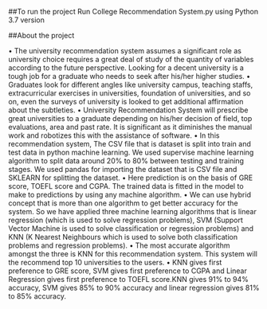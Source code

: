 ##To run the project
Run College Recommendation System.py using Python 3.7 version

##About the project

•	The university recommendation system assumes a significant role as university choice requires a great deal of study of the quantity of variables according to the future perspective. Looking for a decent university is a tough job for a graduate who needs to seek after his/her higher studies.
•	Graduates look for different angles like university campus, teaching staffs, extracurricular exercises in universities, foundation of universities, and so on, even the surveys of university is looked to get additional affirmation about the subtleties.
•	University Recommendation System will prescribe great universities to a graduate depending on his/her decision of field, top evaluations, area and past rate. It is significant as it diminishes the manual work and robotizes this with the assistance of software.
•	In this recommendation system, The CSV file that is dataset is split into train and test data in python machine learning. We used supervise machine learning algorithm to split data around 20% to 80% between testing and training stages. We used pandas for importing the dataset that is CSV file and SKLEARN for splitting the dataset.
•	Here prediction is on the basis of GRE score, TOEFL score and CGPA. The trained data is fitted in the model to make to predictions by using any machine algorithm.
•	We can use hybrid concept that is more than one algorithm to get better accuracy for the system. So we have applied three machine learning algorithms that is linear regression (which is used to solve regression problems), SVM (Support Vector Machine is used to solve classification or regression problems) and KNN (K Nearest Neighbours which is used to solve both classification problems and regression problems).
•	The most accurate algorithm amongst the three is KNN for this recommendation system. This system will the recommend top 10 universities to the users.
•	KNN gives first preference to GRE score, SVM gives first preference to CGPA and Linear Regression gives first preference to TOEFL score.KNN gives 91% to 94% accuracy, SVM gives 85% to 90% accuracy and linear regression gives 81% to 85% accuracy.
